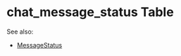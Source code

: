 # chat_message_status Table

See also: 
- [MessageStatus](https://github.com/alexeysp11/workflow-lib/blob/main/docs/Models/Business/SocialCommunication/MessageStatus.md)
